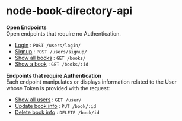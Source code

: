# node-book-directory-api

 **Open Endpoints** <br />
Open endpoints that require no Authentication.

  * [Login](docs/users/login.md)                    : `POST /users/login/` 
  * [Signup](docs/users/signup.md)                   : `POST /users/signup/`
  * [Show all books](docs/books/GET.md)           : `GET /books/` 
  * [Show a book](docs/books/GET.md)              : `GET /books/:id` 

 **Endpoints that require Authentication** <br />
Each endpoint manipulates or displays information related to the User whose Token is provided with the request:

  * [Show all users](docs/users/GET.md)          : `GET /user/`
  * [Update book info](docs/books/id/PUT.md)        : `PUT /book/:id`
  * [Delete book info](docs/books/id/DELETE.md)        : `DELETE /book/id`